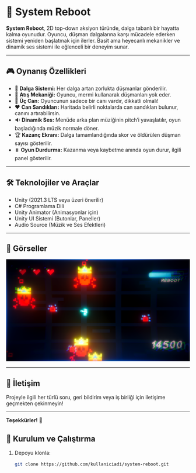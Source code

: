 # 🔁 System Reboot

**System Reboot**, 2D top-down aksiyon türünde, dalga tabanlı bir hayatta kalma oyunudur. Oyuncu, düşman dalgalarına karşı mücadele ederken sistemi yeniden başlatmak için ilerler. Basit ama heyecanlı mekanikler ve dinamik ses sistemi ile eğlenceli bir deneyim sunar.

---

## 🎮 Oynanış Özellikleri

- 👾 **Dalga Sistemi:** Her dalga artan zorlukta düşmanlar gönderilir.  
- 🔫 **Atış Mekaniği:** Oyuncu, mermi kullanarak düşmanları yok eder.  
- 💓 **Üç Can:** Oyuncunun sadece bir canı vardır, dikkatli olmalı!  
- ❤️ **Can Sandıkları:** Haritada belirli noktalarda can sandıkları bulunur, canını artırabilirsin.  
- 🔉 **Dinamik Ses:** Menüde arka plan müziğinin pitch’i yavaşlatılır, oyun başladığında müzik normale döner.  
- 🏆 **Kazanç Ekranı:** Dalga tamamlandığında skor ve öldürülen düşman sayısı gösterilir.  
- ⏸️ **Oyun Durdurma:** Kazanma veya kaybetme anında oyun durur, ilgili panel gösterilir.

---

## 🛠️ Teknolojiler ve Araçlar

- Unity (2021.3 LTS veya üzeri önerilir)  
- C# Programlama Dili  
- Unity Animator (Animasyonlar için)  
- Unity UI Sistemi (Butonlar, Paneller)  
- Audio Source (Müzik ve Ses Efektleri)  

---

## 🎨 Görseller

![1](ScreenShots/SystemReboot1.png)






---

## 📩 İletişim

Projeyle ilgili her türlü soru, geri bildirim veya iş birliği için iletişime geçmekten çekinmeyin!

---

**Teşekkürler!** 🙏  

## 🚀 Kurulum ve Çalıştırma

1. Depoyu klonla:
   ```bash
   git clone https://github.com/kullaniciadi/system-reboot.git

